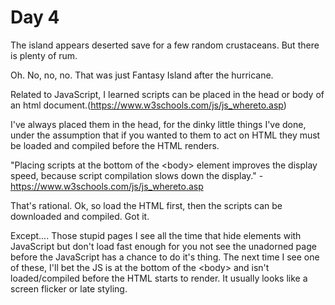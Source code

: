 # Day 4

The island appears deserted save for a few random crustaceans. But there is plenty of rum.

Oh. No, no, no. That was just Fantasy Island after the hurricane.

Related to JavaScript, I learned scripts can be placed in the head or body of an html document.(<https://www.w3schools.com/js/js_whereto.asp>)

I've always placed them in the head, for the dinky little things I've done, under the assumption that if you wanted to them to act on HTML they must be loaded and compiled before the HTML renders.

"Placing scripts at the bottom of the \<body\> element improves the display speed, because script compilation slows down the display." -<https://www.w3schools.com/js/js_whereto.asp>

That's rational. Ok, so load the HTML first, then the scripts can be downloaded and compiled. Got it.

Except....
Those stupid pages I see all the time that hide elements with JavaScript but don't load fast enough for you not see the unadorned page before the JavaScript has a chance to do it's thing. The next time I see one of these, I'll bet the JS is at the bottom of the \<body\> and isn't loaded/compiled before the HTML starts to render. It usually looks like a screen flicker or late styling.
